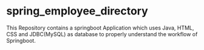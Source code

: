 # spring_employee_directory
This Repository contains a springboot Application which uses Java, HTML, CSS and JDBC(MySQL) as database to properly understand the workflow of Springboot.
